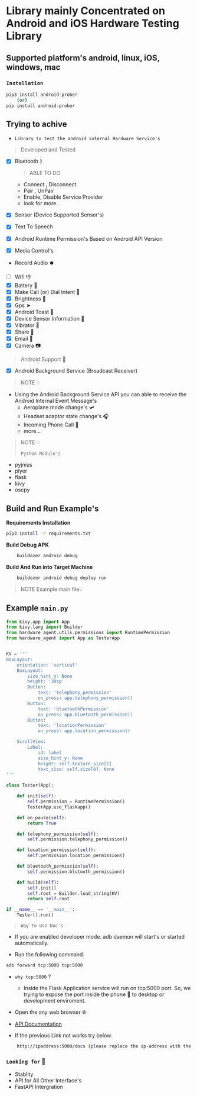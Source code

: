 # Library mainly Concentrated on Android and iOS Hardware Testing Library


## Supported platform's android, linux, iOS, windows, mac

### `Installation`
```sh
pip3 install android-prober
    (or)
pip install android-prober
```

## Trying to achive

* `Library to test the android internal Hardware Service's`

> Developed and Tested

* [X]  Bluetooth   ᛒ
    > ABLE TO DO
    * Connect , Disconnect
    * Pair , UnPair
    * Enable, Disable Service Provider
    * look for more..

* [X]  Sensor (Device Supported Sensor's)
* [X] Text To Speech
* [X] Android Runtime Permission's Based on Android API Version
* [X] Media Control's 
* Record Audio ⏺️
* [ ]  Wifi 👎
* [X]  Battery 🔋
* [X] Make Call (or) Dial Intent 📲
* [X] Brightness 🔆
* [X] Gps ➤
* [X] Android Toast 🔔
* [X] Device Sensor Information 📡
* [X] Vibrator 📳
* [X] Share 🔗
* [X] Email 📧
* [X] Camera 📷

> Android Support 📱
* [X] Android Background Service (Broadcast Receiver)

> NOTE  💡
* Using the Android Background Service API you can able to receive the Android Internal Event Message's
    * Aeroplane mode change's 🛩️
    * Headset adaptor state change's 🎧
    * Incoming Phone Call 📲
    * more...

> NOTE 💡 
> 
> `Python Module's`
  * pyjnius
  * plyer
  * flask
  * kivy
  * oscpy

##  Build and Run Example's

**Requirements Installation**

```sh
pip3 install -r requirements.txt
```

**Build Debug APK**
```sh
    buildozer android debug
```

**Build And Run into Target Machine**
```sh
    buildozer android debug deploy run
```

> NOTE Example main file💡  
## Example `main.py`

```python
from kivy.app import App
from kivy.lang import Builder
from hardware_agent.utils.permissions import RuntimePermission
from hardware_agent import App as TesterApp


KV = '''
BoxLayout:
    orientation: 'vertical'
    BoxLayout:
        size_hint_y: None
        height: '30sp'
        Button:
            text: 'telephony_permission'
            on_press: app.telephony_permission()
        Button:
            text: 'bluetoothPermission'
            on_press: app.bluetooth_permission()
        Button:
            text: 'locationPermission'
            on_press: app.location_permission()

    ScrollView:
        Label:
            id: label
            size_hint_y: None
            height: self.texture_size[1]
            text_size: self.size[0], None
'''

class Tester(App):

    def init(self):
        self.permission = RuntimePermission()
        TesterApp.use_flaskapp()

    def on_pause(self):
        return True

    def telephony_permission(self):
        self.permission.telephony_permission()

    def location_permission(self):
        self.permission.location_permission()

    def bluetooth_permission(self):
        self.permission.blutooth_permission()

    def build(self):
        self.init()
        self.root = Builder.load_string(KV)
        return self.root

if __name__ == '__main__':
    Tester().run()
```

> `Way to Use Doc's`

* If you are enabled developer mode. adb daemon will start's or started automatically.

* Run the following command.

```bash
adb forward tcp:5000 tcp:5000
```
* `why tcp:5000` ?
  
  * Inside the Flask Application service will run on tcp:5000 port. So, we trying to expose the port inside the phone 📱 to desktop or development enviroment.

* Open the any web browser 🌐
* [API Documentation](http://localhost:5000/docs) 
* If the previous Link not works try below.
```bash
    http://ipaddress:5000/docs (please replace the ip-address with the mobile connected network ip)
```

### `Looking for` 🚀

* Stablity
* API for All Other Interface's
* FastAPI Intergration
